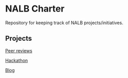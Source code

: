 # NALB Charter
Repository for keeping track of NALB projects/initiatives.

## Projects
[Peer reviews](peer-reviews/peer-reviews.md)

[Hackathon](hackathon/hackathon.md)

[Blog](blog/blog.md)
